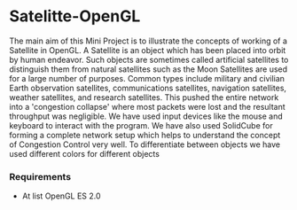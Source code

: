 # Satelitte-OpenGL
The main aim of this Mini Project is to illustrate the concepts of working of a Satellite in OpenGL. A Satellite is an object which has been placed into orbit by human endeavor. Such objects are sometimes called artificial satellites to distinguish them from natural satellites such as the Moon Satellites are used for a large number of purposes. Common types include military and civilian Earth observation satellites, communications satellites, navigation satellites, weather satellites, and research satellites. This pushed the entire network into a 'congestion collapse' where most packets were lost and the resultant throughput was negligible. We have used input devices like the mouse and keyboard to interact with the program. We have also used SolidCube for forming a complete network setup which helps to understand the concept of Congestion Control very well. To differentiate between objects we have used different colors for different objects

### Requirements
- At list OpenGL ES 2.0
